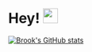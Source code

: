 # Hey! <img src="https://raw.githubusercontent.com/MartinHeinz/MartinHeinz/master/wave.gif" width="30px">

[![Brook's GitHub stats](https://github-readme-stats.vercel.app/api?username=brook-seyoum&count_private=true&show_icons=true&theme=dark)](https://github.com/anuraghazra/github-readme-stats)
